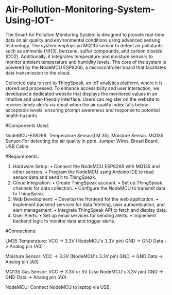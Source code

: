 # Air-Pollution-Monitoring-System-Using-IOT-

The Smart Air Pollution Monitoring System is designed to provide real-time data on air quality and environmental conditions using advanced sensing technology. The system employs an MQ135 sensor to detect air pollutants such as ammonia (NH3), benzene, sulfur compounds, and carbon dioxide (CO2). Additionally, it integrates temperature and moisture sensors to monitor ambient temperature and humidity levels. The core of the system is powered by the NodeMCU ESP8266, a microcontroller board that facilitates data transmission to the cloud.

Collected data is sent to ThingSpeak, an IoT analytics platform, where it is stored and processed. To enhance accessibility and user interaction, we developed a dedicated website that displays the monitored values in an intuitive and user-friendly interface. Users can register on the website to receive timely alerts via email when the air quality index falls below acceptable levels, ensuring prompt awareness and response to potential health hazards.

#Components Used:

NodeMCU-ES8266.
Temperature Sensor(LM 35).
Moisture Sensor.
MQ135 Sensor-For detecting the air quality in ppm.
Jumper Wires.
Bread Board.
USB Cable.


#Reqiurements:

1.	Hardware Setup:
•	Connect the NodeMCU ESP8266 with MQ135 and other sensors.
•	Program the NodeMCU using Arduino IDE to read sensor data and send it to ThingSpeak.
2.	Cloud Integration:
•	Create ThingSpeak account.
•	Set up ThingSpeak channels for data collection.
•	Configure the NodeMCU to transmit data to ThingSpeak.
4.	Web Development:
•	Develop the frontend for the web application.
•	Implement backend services for data fetching, user authentication, and alert management.
•	Integrate ThingSpeak API to fetch and display data.
5.	User Alerts:
•	Set up email services for sending alerts.
•	Implement backend logic to monitor data and trigger alerts.

#Connections:

LM35 Temperature:
VCC -> 3.3V (NodeMCU's 3.3V pin)
GND -> GND
Data -> Analog pin (A0)

Moisture Sensor:
VCC -> 3.3V (NodeMCU's 3.3V pin)
GND -> GND
Data -> Analog pin (A0)

MQ135 Gas Sensor:
VCC -> 3.3V or 5V (Use NodeMCU's 3.3V pin)
GND -> GND
Data -> Analog pin (A0)

NodeMCU:
Connect NodeMCU to laptop via USB.


